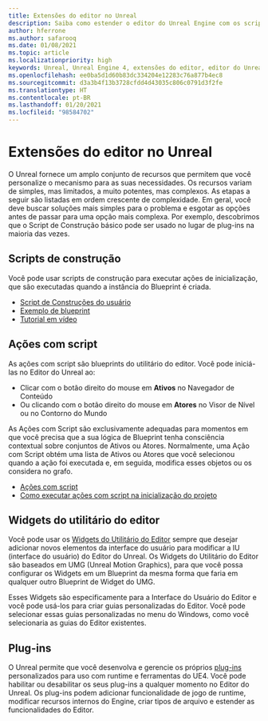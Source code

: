 ```yaml
---
title: Extensões do editor no Unreal
description: Saiba como estender o editor do Unreal Engine com os scripts personalizados, as ações com script e os widgets de utilitário.
author: hferrone
ms.author: safarooq
ms.date: 01/08/2021
ms.topic: article
ms.localizationpriority: high
keywords: Unreal, Unreal Engine 4, extensões do editor, editor do Unreal, UE4, HoloLens, HoloLens 2, realidade misturada, desenvolvimento, documentação, guias, recursos, headset de realidade misturada, headset do windows mixed reality, headset de realidade virtual, portabilidade, atualização
ms.openlocfilehash: ee0ba5d1d60b83dc334204e12283c76a877b4ec8
ms.sourcegitcommit: d3a3b4f13b3728cfdd4d43035c806c0791d3f2fe
ms.translationtype: HT
ms.contentlocale: pt-BR
ms.lasthandoff: 01/20/2021
ms.locfileid: "98584702"
---
```

# <a name="editor-extensions-in-unreal"></a>Extensões do editor no Unreal

O Unreal fornece um amplo conjunto de recursos que permitem que você personalize o mecanismo para as suas necessidades. Os recursos variam de simples, mas limitados, a muito potentes, mas complexos. As etapas a seguir são listadas em ordem crescente de complexidade. Em geral, você deve buscar soluções mais simples para o problema e esgotar as opções antes de passar para uma opção mais complexa. Por exemplo, descobrimos que o Script de Construção básico pode ser usado no lugar de plug-ins na maioria das vezes. 

<!-- Also, engine modification should be a last resort, as it is not only complex, but integrating changes back into the engine for simple work-around can take a disproportionately long time. -->

## <a name="construction-scripts"></a>Scripts de construção

Você pode usar scripts de construção para executar ações de inicialização, que são executadas quando a instância do Blueprint é criada.

* [Script de Construções do usuário](https://docs.unrealengine.com/ProgrammingAndScripting/Blueprints/UserGuide/UserConstructionScript/index.html)
* [Exemplo de blueprint](https://docs.unrealengine.com/Resources/ContentExamples/Blueprints/1_4/index.html)
* [Tutorial em vídeo](https://www.youtube.com/watch?v=z1SD-d9yJmQ&ab_channel=UnrealEngine)

## <a name="scripted-actions"></a>Ações com script

As ações com script são blueprints do utilitário do editor. Você pode iniciá-las no Editor do Unreal ao:
* Clicar com o botão direito do mouse em **Ativos** no Navegador de Conteúdo
* Ou clicando com o botão direito do mouse em **Atores** no Visor de Nível ou no Contorno do Mundo

As Ações com Script são exclusivamente adequadas para momentos em que você precisa que a sua lógica de Blueprint tenha consciência contextual sobre conjuntos de Ativos ou Atores. Normalmente, uma Ação com Script obtém uma lista de Ativos ou Atores que você selecionou quando a ação foi executada e, em seguida, modifica esses objetos ou os considera no grafo.

* [Ações com script](https://docs.unrealengine.com/ProductionPipelines/ScriptingAndAutomation/Blueprints/ScriptedActions/index.html)
* [Como executar ações com script na inicialização do projeto](https://docs.unrealengine.com/ProductionPipelines/ScriptingAndAutomation/Blueprints/StartupObjects/index.html)

## <a name="editor-utility-widgets"></a>Widgets do utilitário do editor

Você pode usar os [Widgets do Utilitário do Editor](https://docs.unrealengine.com/InteractiveExperiences/UMG/UserGuide/EditorUtilityWidgets/index.html) sempre que desejar adicionar novos elementos da interface do usuário para modificar a IU (interface do usuário) do Editor do Unreal. Os Widgets do Utilitário do Editor são baseados em UMG (Unreal Motion Graphics), para que você possa configurar os Widgets em um Blueprint da mesma forma que faria em qualquer outro Blueprint de Widget do UMG.

Esses Widgets são especificamente para a Interface do Usuário do Editor e você pode usá-los para criar guias personalizadas do Editor. Você pode selecionar essas guias personalizadas no menu do Windows, como você selecionaria as guias do Editor existentes.

## <a name="plugins"></a>Plug-ins

O Unreal permite que você desenvolva e gerencie os próprios [plug-ins](https://docs.unrealengine.com/ProductionPipelines/Plugins/index.html) personalizados para uso com runtime e ferramentas do UE4. Você pode habilitar ou desabilitar os seus plug-ins a qualquer momento no Editor do Unreal. Os plug-ins podem adicionar funcionalidade de jogo de runtime, modificar recursos internos do Engine, criar tipos de arquivo e estender as funcionalidades do Editor.

<!-- ## Engine modifications -->


